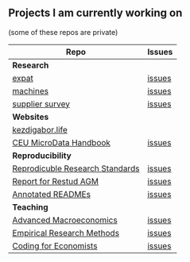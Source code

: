 ## Projects I am currently working on
(some of these repos are private)

| Repo | Issues |
|---|---|
| **Research** |
| [expat](https://github.com/korenmiklos/expat-analysis) | [issues](https://github.com/korenmiklos/expat-analysis/issues) |
| [machines](https://github.com/ceumicrodata/machines) | [issues](https://github.com/ceumicrodata/machines/issues) |
| [supplier survey](https://github.com/ceumicrodata/ss-descriptives) | [issues](https://github.com/ceumicrodata/ss-descriptives/issues) |
| **Websites** | 
| [kezdigabor.life](https://github.com/korenmiklos/kezdigabor.life)
| [CEU MicroData Handbook](https://github.com/ceumicrodata/handbook) | [issues](https://github.com/ceumicrodata/handbook/issues) |
| **Reproducibility** |
| [Reprodicuble Research Standards](https://github.com/REStud/guidance) | [issues](https://github.com/REStud/guidance/issues) |
| [Report for Restud AGM](https://github.com/REStud/report) | [issues](https://github.com/REStud/report/issues) |
| [Annotated READMEs](https://github.com/REStud/annotated-READMEs) | [issues](https://github.com/REStud/annotated-READMEs/issues) |
| **Teaching** |
| [Advanced Macroeconomics](https://github.com/CEU-Economics-and-Business/ECBS-6001-Advanced-Macroeconomics) | [issues](*/issues) |
| [Empirical Research Methods](https://github.com/ceu-economics-and-business/2021-11-02-ECBS-6233/) | [issues](https://github.com/ceu-economics-and-business/2021-11-02-ECBS-6233/issues) |
| [Coding for Economists](https://github.com/CEU-Economics-and-Business/2020-11-10-ECBS-5241-Coding-for-Economists) | [issues](https://github.com/CEU-Economics-and-Business/2020-11-10-ECBS-5241-Coding-for-Economists/issues) |

